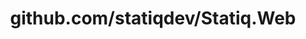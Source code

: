 ---
layout: post
title: github.com/statiqdev/Statiq.Web
categories: link
tags: [انگلیسی, گیت‌هاب, برنامه‌نویسی]
---